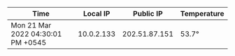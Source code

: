 | Time     | Local IP | Public IP | Temperature |
| ----------- | ----------- | ----------- | ----------- |
| Mon 21 Mar 2022 04:30:01 PM +0545      | 10.0.2.133     | 202.51.87.151  | 53.7° |

